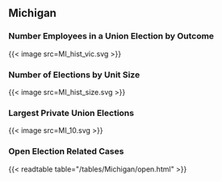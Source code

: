 ##  Michigan

### Number Employees in a Union Election by Outcome
{{< image src=MI_hist_vic.svg >}}

### Number of Elections by Unit Size
{{< image src=MI_hist_size.svg >}}

### Largest Private Union Elections
{{< image src=MI_10.svg >}}

### Open Election Related Cases
{{< readtable table="/tables/Michigan/open.html" >}}

